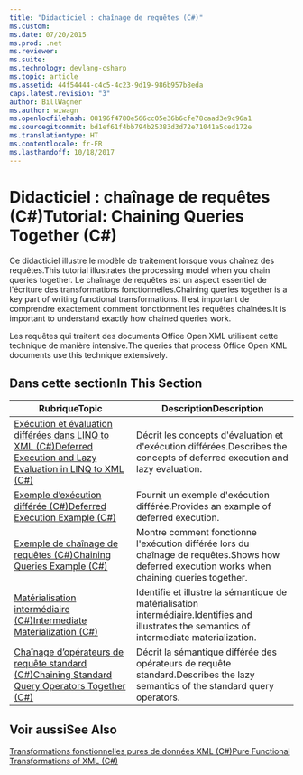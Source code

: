 ```yaml
---
title: "Didacticiel : chaînage de requêtes (C#)"
ms.custom: 
ms.date: 07/20/2015
ms.prod: .net
ms.reviewer: 
ms.suite: 
ms.technology: devlang-csharp
ms.topic: article
ms.assetid: 44f54444-c4c5-4c23-9d19-986b957b8eda
caps.latest.revision: "3"
author: BillWagner
ms.author: wiwagn
ms.openlocfilehash: 08196f4780e566cc05e36b6cfe78caad3e9c96a1
ms.sourcegitcommit: bd1ef61f4bb794b25383d3d72e71041a5ced172e
ms.translationtype: HT
ms.contentlocale: fr-FR
ms.lasthandoff: 10/18/2017
---
```

# <a name="tutorial-chaining-queries-together-c"></a><span data-ttu-id="d8d0e-102">Didacticiel : chaînage de requêtes (C#)</span><span class="sxs-lookup"><span data-stu-id="d8d0e-102">Tutorial: Chaining Queries Together (C#)</span></span>
<span data-ttu-id="d8d0e-103">Ce didacticiel illustre le modèle de traitement lorsque vous chaînez des requêtes.</span><span class="sxs-lookup"><span data-stu-id="d8d0e-103">This tutorial illustrates the processing model when you chain queries together.</span></span> <span data-ttu-id="d8d0e-104">Le chaînage de requêtes est un aspect essentiel de l'écriture des transformations fonctionnelles.</span><span class="sxs-lookup"><span data-stu-id="d8d0e-104">Chaining queries together is a key part of writing functional transformations.</span></span> <span data-ttu-id="d8d0e-105">Il est important de comprendre exactement comment fonctionnent les requêtes chaînées.</span><span class="sxs-lookup"><span data-stu-id="d8d0e-105">It is important to understand exactly how chained queries work.</span></span>  
  
 <span data-ttu-id="d8d0e-106">Les requêtes qui traitent des documents Office Open XML utilisent cette technique de manière intensive.</span><span class="sxs-lookup"><span data-stu-id="d8d0e-106">The queries that process Office Open XML documents use this technique extensively.</span></span>  
  
## <a name="in-this-section"></a><span data-ttu-id="d8d0e-107">Dans cette section</span><span class="sxs-lookup"><span data-stu-id="d8d0e-107">In This Section</span></span>  
  
|<span data-ttu-id="d8d0e-108">Rubrique</span><span class="sxs-lookup"><span data-stu-id="d8d0e-108">Topic</span></span>|<span data-ttu-id="d8d0e-109">Description</span><span class="sxs-lookup"><span data-stu-id="d8d0e-109">Description</span></span>|  
|-----------|-----------------|  
|[<span data-ttu-id="d8d0e-110">Exécution et évaluation différées dans LINQ to XML (C#)</span><span class="sxs-lookup"><span data-stu-id="d8d0e-110">Deferred Execution and Lazy Evaluation in LINQ to XML (C#)</span></span>](../../../../csharp/programming-guide/concepts/linq/deferred-execution-and-lazy-evaluation-in-linq-to-xml.md)|<span data-ttu-id="d8d0e-111">Décrit les concepts d'évaluation et d'exécution différées.</span><span class="sxs-lookup"><span data-stu-id="d8d0e-111">Describes the concepts of deferred execution and lazy evaluation.</span></span>|  
|[<span data-ttu-id="d8d0e-112">Exemple d’exécution différée (C#)</span><span class="sxs-lookup"><span data-stu-id="d8d0e-112">Deferred Execution Example (C#)</span></span>](../../../../csharp/programming-guide/concepts/linq/deferred-execution-example.md)|<span data-ttu-id="d8d0e-113">Fournit un exemple d'exécution différée.</span><span class="sxs-lookup"><span data-stu-id="d8d0e-113">Provides an example of deferred execution.</span></span>|  
|[<span data-ttu-id="d8d0e-114">Exemple de chaînage de requêtes (C#)</span><span class="sxs-lookup"><span data-stu-id="d8d0e-114">Chaining Queries Example (C#)</span></span>](../../../../csharp/programming-guide/concepts/linq/chaining-queries-example.md)|<span data-ttu-id="d8d0e-115">Montre comment fonctionne l'exécution différée lors du chaînage de requêtes.</span><span class="sxs-lookup"><span data-stu-id="d8d0e-115">Shows how deferred execution works when chaining queries together.</span></span>|  
|[<span data-ttu-id="d8d0e-116">Matérialisation intermédiaire (C#)</span><span class="sxs-lookup"><span data-stu-id="d8d0e-116">Intermediate Materialization (C#)</span></span>](../../../../csharp/programming-guide/concepts/linq/intermediate-materialization.md)|<span data-ttu-id="d8d0e-117">Identifie et illustre la sémantique de matérialisation intermédiaire.</span><span class="sxs-lookup"><span data-stu-id="d8d0e-117">Identifies and illustrates the semantics of intermediate materialization.</span></span>|  
|[<span data-ttu-id="d8d0e-118">Chaînage d’opérateurs de requête standard (C#)</span><span class="sxs-lookup"><span data-stu-id="d8d0e-118">Chaining Standard Query Operators Together (C#)</span></span>](../../../../csharp/programming-guide/concepts/linq/chaining-standard-query-operators-together.md)|<span data-ttu-id="d8d0e-119">Décrit la sémantique différée des opérateurs de requête standard.</span><span class="sxs-lookup"><span data-stu-id="d8d0e-119">Describes the lazy semantics of the standard query operators.</span></span>|  
  
## <a name="see-also"></a><span data-ttu-id="d8d0e-120">Voir aussi</span><span class="sxs-lookup"><span data-stu-id="d8d0e-120">See Also</span></span>  
 [<span data-ttu-id="d8d0e-121">Transformations fonctionnelles pures de données XML (C#)</span><span class="sxs-lookup"><span data-stu-id="d8d0e-121">Pure Functional Transformations of XML (C#)</span></span>](../../../../csharp/programming-guide/concepts/linq/pure-functional-transformations-of-xml.md)
